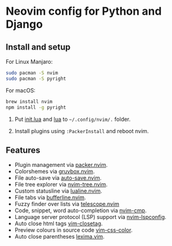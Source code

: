 # Neovim config for Python and Django

## Install and setup
For Linux Manjaro:

```sh
sudo pacman -S nvim
sudo pacman -S pyright
```
For macOS:

```sh
brew install nvim
npm install -g pyright
```

1) Put [init.lua](init.lua) and [lua](lua)  to `~/.config/nvim/.` folder.

2) Install plugins using `:PackerInstall` and reboot nvim.

## Features

+ Plugin management via [packer.nvim](https://github.com/wbthomason/packer.nvim).
+ Colorshemes via [gruvbox.nvim](https://github.com/ellisonleao/gruvbox.nvim).
+ File auto-save via [auto-save.nvim](https://github.com/Pocco81/auto-save.nvim).
+ File tree explorer via [nvim-tree.nvim](https://github.com/nvim-tree/nvim-tree.lua).
+ Custom statusline via [lualine.nvim](https://github.com/nvim-lualine/lualine.nvim).
+ File tabs via [bufferline.nvim](https://github.com/akinsho/bufferline.nvim).
+ Fuzzy finder over lists via [telescope.nvim](https://github.com/nvim-telescope/telescope.nvim)
+ Code, snippet, word auto-completion via [nvim-cmp](https://github.com/hrsh7th/nvim-cmp).
+ Language server protocol (LSP) support via [nvim-lspconfig](https://github.com/neovim/nvim-lspconfig).
+ Auto close html tags [vim-closetag](https://github.com/alvan/vim-closetag).
+ Preview colours in source code [vim-css-color](https://github.com/ap/vim-css-color).
+ Auto close parentheses [lexima.vim](https://github.com/cohama/lexima.vim).
